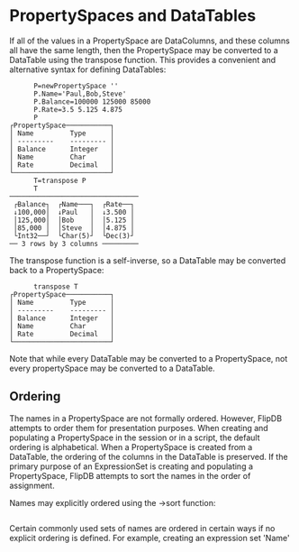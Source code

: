 # PropertySpaces and DataTables

If all of the values in a PropertySpace are DataColumns, and these columns
all have the same length, then the PropertySpace
may be converted to a DataTable using the transpose function.
This provides a convenient and alternative syntax for defining
DataTables:
~~~
      P=newPropertySpace ''
      P.Name='Paul,Bob,Steve'
      P.Balance=100000 125000 85000
      P.Rate=3.5 5.125 4.875
      P
┌PropertySpace───────────┐
│ Name         Type      │
│ ---------    --------- │
│ Balance      Integer   │
│ Name         Char      │
│ Rate         Decimal   │
└────────────────────────┘
      T=transpose P
      T
────────────────────────────────
 ┌Balance┐  ┌Name───┐  ┌Rate──┐
 ↓100,000│  ↓Paul   │  ↓3.500 │
 │125,000│  │Bob    │  │5.125 │
 │85,000 │  │Steve  │  │4.875 │
 └Int32──┘  └Char(5)┘  └Dec(3)┘
── 3 rows by 3 columns ─────────
~~~
The transpose function is a self-inverse, so a DataTable may be converted
back to a PropertySpace:
~~~
      transpose T
┌PropertySpace───────────┐
│ Name         Type      │
│ ---------    --------- │
│ Balance      Integer   │
│ Name         Char      │
│ Rate         Decimal   │
└────────────────────────┘
~~~
Note that while every DataTable may be converted to a PropertySpace, not
every propertySpace may be converted to a DataTable.

## Ordering
The names in a PropertySpace are not formally ordered. However, FlipDB
attempts to order them for presentation purposes.
When creating and populating a PropertySpace in the session or in a script,
the default ordering is alphabetical. When a PropertySpace is created
from a DataTable, the ordering of the columns in the DataTable is preserved.
If the primary purpose of an ExpressionSet is creating and populating a
PropertySpace, FlipDB attempts to sort the names in the order of assignment.


Names may explicitly ordered using the →sort function:
~~~

~~~
Certain commonly used sets of names are ordered in certain ways if no explicit
ordering is defined. For example, creating an expression set 'Name'

